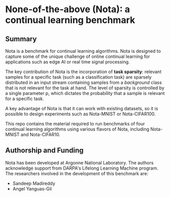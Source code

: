 # None-of-the-above (Nota): a continual learning benchmark

## Summary

Nota is a benchmark for continual learning algorithms. Nota is
designed to capture some of the unique challenge of online continual
learning for applications such as edge AI or real time signal processing.

The key contribution of Nota is the incorporation of **task sparsity**:
relevant samples for a specific task (such as a classification task)
are sparsely distributed in an input stream containing samples from
a *background* class that is not relevant for the task at hand. The
level of sparsity is controlled by a single parameter p, which dictates
the probability that a sample is relevant for a specific task.

A key advantage of Nota is that it can work with existing datasets,
so it is possible to design experiments such as Nota-MNIST or Nota-CIFAR100.

This repo contains the material required to run benchmarks of four
continual learning algorithms using various flavors of Nota, including
Nota-MNIST and Nota-CIFAR10.

## Authorship and Funding

Nota has been developed at Argonne National Laboratory. The authors
acknowledge support from DARPA's Lifelong Learning Machine program.
The researchers involved in the development of this benchmark are:

* Sandeep Madireddy
* Angel Yanguas-Gil

